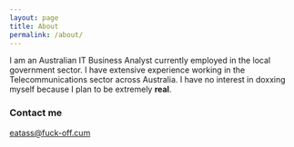 ```yaml
---
layout: page
title: About
permalink: /about/
---
```


I am an Australian IT Business Analyst currently employed in the local government sector. I have extensive experience working in the Telecommunications sector across Australia. I have no interest in doxxing myself because I plan to be extremely **real**.

### Contact me

[eatass@fuck-off.cum](mailto:email@domain.com)